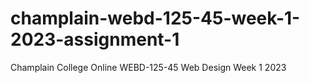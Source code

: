 # champlain-webd-125-45-week-1-2023-assignment-1
Champlain College Online WEBD-125-45 Web Design Week 1 2023
